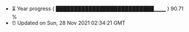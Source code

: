 - ⏳ Year progress { ███████████████████████████▁▁▁ } 90.71 %
- ⏰ Updated on Sun, 28 Nov 2021 02:34:21 GMT

